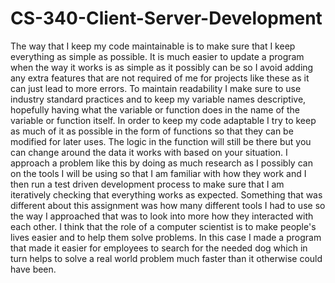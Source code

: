 # CS-340-Client-Server-Development
The way that I keep my code maintainable is to make sure that I keep everything as simple as possible. It is much easier to update a program when the way it works is as simple as it possibly can be so I avoid adding any extra features that are not required of me for projects like these as it can just lead to more errors. To maintain readability I make sure to use industry standard practices and to keep my variable names descriptive, hopefully having what the variable or function does in the name of the variable or function itself. In order to keep my code adaptable I try to keep as much of it as possible in the form of functions so that they can be modified for later uses. The logic in the function will still be there but you can change around the data it works with based on your situation. I approach a problem like this by doing as much research as I possibly can on the tools I will be using so that I am familiar with how they work and I then run a test driven development process to make sure that I am iteratively checking that everything works as expected. Something that was different about this assignment was how many different tools I had to use so the way I approached that was to look into more how they interacted with each other. I think that the role of a computer scientist is to make people's lives easier and to help them solve problems. In this case I made a program that made it easier for employees to search for the needed dog which in turn helps to solve a real world problem much faster than it otherwise could have been.
